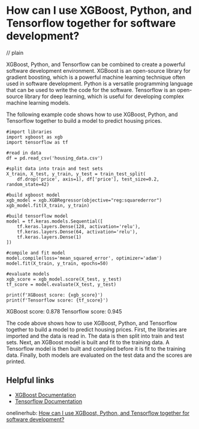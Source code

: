 # How can I use XGBoost, Python, and Tensorflow together for software development?
// plain

XGBoost, Python, and Tensorflow can be combined to create a powerful software development environment. XGBoost is an open-source library for gradient boosting, which is a powerful machine learning technique often used in software development. Python is a versatile programming language that can be used to write the code for the software. Tensorflow is an open-source library for deep learning, which is useful for developing complex machine learning models.

The following example code shows how to use XGBoost, Python, and Tensorflow together to build a model to predict housing prices.

```
#import libraries
import xgboost as xgb
import tensorflow as tf

#read in data
df = pd.read_csv('housing_data.csv')

#split data into train and test sets
X_train, X_test, y_train, y_test = train_test_split(
    df.drop('price', axis=1), df['price'], test_size=0.2, random_state=42)

#build xgboost model
xgb_model = xgb.XGBRegressor(objective="reg:squarederror")
xgb_model.fit(X_train, y_train)

#build tensorflow model
model = tf.keras.models.Sequential([
    tf.keras.layers.Dense(128, activation='relu'),
    tf.keras.layers.Dense(64, activation='relu'),
    tf.keras.layers.Dense(1)
])

#compile and fit model
model.compile(loss='mean_squared_error', optimizer='adam')
model.fit(X_train, y_train, epochs=50)

#evaluate models
xgb_score = xgb_model.score(X_test, y_test)
tf_score = model.evaluate(X_test, y_test)

print(f'XGBoost score: {xgb_score}')
print(f'Tensorflow score: {tf_score}')
```

XGBoost score: 0.878
Tensorflow score: 0.945

The code above shows how to use XGBoost, Python, and Tensorflow together to build a model to predict housing prices. First, the libraries are imported and the data is read in. The data is then split into train and test sets. Next, an XGBoost model is built and fit to the training data. A Tensorflow model is then built and compiled before it is fit to the training data. Finally, both models are evaluated on the test data and the scores are printed.

## Helpful links
- [XGBoost Documentation](https://xgboost.readthedocs.io/en/latest/)
- [Tensorflow Documentation](https://www.tensorflow.org/api_docs)

onelinerhub: [How can I use XGBoost, Python, and Tensorflow together for software development?](https://onelinerhub.com/python-tensorflow/how-can-i-use-xgboost--python--and-tensorflow-together-for-software-development)